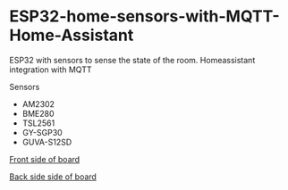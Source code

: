 # ESP32-home-sensors-with-MQTT-Home-Assistant
ESP32 with sensors to sense the state of the room. Homeassistant integration with MQTT

Sensors
- AM2302
- BME280
- TSL2561
- GY-SGP30
- GUVA-S12SD

[Front side of board](https://cloud.iltavarjo.net/s/29drGPgMr3BEgGC)

[Back side side of board](https://cloud.iltavarjo.net/s/ckXxKMWrFPEXLGT)
